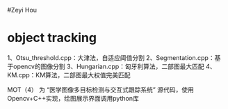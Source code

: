 #Zeyi Hou
# object tracking


1、Otsu_threshold.cpp：大津法，自适应阈值分割
2、Segmentation.cpp：基于opencv的图像分割
3、Hungarian.cpp：匈牙利算法，二部图最大匹配
4、KM.cpp：KM算法，二部图最大权值完美匹配

MOT（4） 为 “医学图像多目标检测与交互式跟踪系统” 源代码，使用Opencv+C++实现，绘图展示界面调用python库
